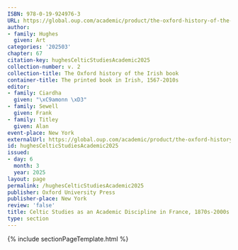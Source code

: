 ```yaml
---
ISBN: 978-0-19-924976-3
URL: https://global.oup.com/academic/product/the-oxford-history-of-the-irish-book-volume-ii-9780199249763?cc=ge&lang=3n#
author:
- family: Hughes
  given: Art
categories: '202503'
chapter: 67
citation-key: hughesCelticStudiesAcademic2025
collection-number: v. 2
collection-title: The Oxford history of the Irish book
container-title: The printed book in Irish, 1567-2010s
editor:
- family: Ciardha
  given: "\xC9amonn \xD3"
- family: Sewell
  given: Frank
- family: Titley
  given: Alan
event-place: New York
externalUrl: https://global.oup.com/academic/product/the-oxford-history-of-the-irish-book-volume-ii-9780199249763?cc=ge&lang=3n#
id: hughesCelticStudiesAcademic2025
issued:
- day: 6
  month: 3
  year: 2025
layout: page
permalink: /hughesCelticStudiesAcademic2025
publisher: Oxford University Press
publisher-place: New York
review: 'false'
title: Celtic Studies as an Academic Discipline in France, 1870s-2000s
type: section
---
```

{% include sectionPageTemplate.html %}